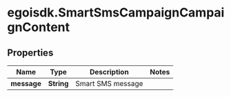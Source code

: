 # egoisdk.SmartSmsCampaignCampaignContent

## Properties

Name | Type | Description | Notes
------------ | ------------- | ------------- | -------------
**message** | **String** | Smart SMS message | 


